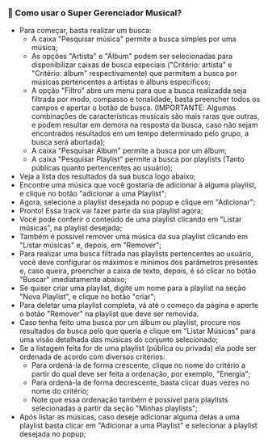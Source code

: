 ### 🎼 Como usar o Super Gerenciador Musical?

* Para começar, basta realizar um busca:
    * A caixa "Pesquisar música" permite a busca simples por uma música;
    * As opções "Artista" e "Álbum" podem ser selecionadas para disponibilizar caixas de busca especiais ("Critério: artista" e "Critério: álbum" respectivamente) que permitem a busca por músicas pertencentes a artistas e álbuns específicos;
    * A opção "Filtro" abre um menu para que a busca realizadda seja filtrada por modo, compasso e tonalidade, basta preencher todos os campos e apertar o botão de busca. (IMPORTANTE: Algumas combinações de características musicais são mais raras que outras, e podem resultar em demora na resposta da busca, caso não sejam encontrados resultados em um tempo determinado pelo grupo, a busca será abortada);
    * A caixa "Pesquisar Álbum" permite a busca por um álbum;
    * A caixa "Pesquisar Playlist" permite a busca por playlists (Tanto públicas quanto pertencentes ao usuário);
* Veja a lista dos resultados da sua busca logo abaixo;
* Encontre uma música que você gostaria de adicionar à alguma playlist, e clique no botão "adicionar a uma Playlist";
* Agora, selecione a playlist desejada no popup e clique em "Adicionar";
* Pronto! Essa track vai fazer parte da sua playlist agora;
* Você pode conferir o conteúdo de uma playlist clicando em "Listar músicas", na playlist desejada;
* Também é possível remover uma música da sua playlist clicando em "Listar músicas" e, depois, em "Remover";
* Para realizar uma busca filtrada nas playlists pertencentes ao usuário, você deve configurar os máximos e mínimos dos parâmetros presentes e, caso queira, preencher a caixa de texto, depois, é só clicar no botão "Buscar" imediatamente abaixo;
* Se quiser criar uma playlist, digite um nome para a playlist na seção "Nova Playlist", e clique no botão "criar";
* Para deletar uma playlist completa, vá até o começo da página e aperte o botão "Remover" na playlist que deve ser removida.
* Caso tenha feito uma busca por um álbum ou playlist, procure nos resultados da busca pelo que queria e clique em "Listar Músicas" para uma visão detalhada das músicas do conjunto selecionado;
* Se a listagem feita for de uma playlist (pública ou privada) ela pode ser ordenada de acordo com diversos critérios:
    * Para ordená-la de forma crescente, clique no nome do critério a partir do qual deve ser feita a ordenação, por exemplo, "Energia";
    * Para ordená-la de forma decrescente, basta clicar duas vezes no nome do critério;
    * Note que essa ordenação também é possível para playlists selecionadas a partir da seção "Minhas playlists";
* Após listar as músicas, caso deseje adicionar alguma delas a uma playlist basta clicar em "Adicionar a uma Playlist" e selecionar a playlist desejada no popup;